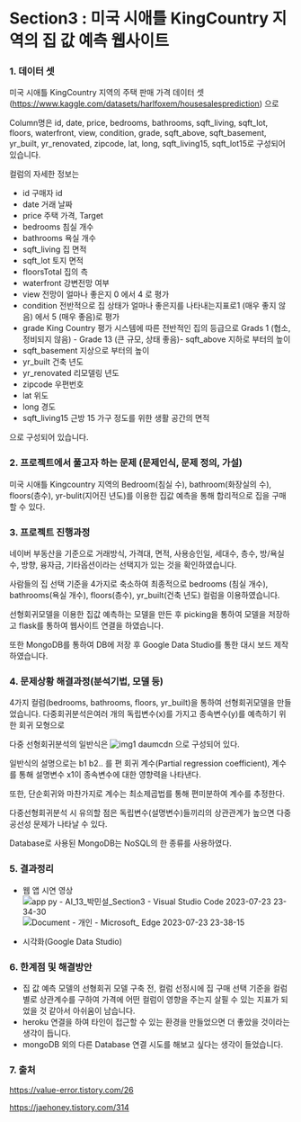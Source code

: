 # Section3 : 미국 시애틀 KingCountry 지역의 집 값 예측 웹사이트 


### 1. 데이터 셋 

미국 시애틀 KingCountry 지역의 주택 판매 가격 데이터 셋(https://www.kaggle.com/datasets/harlfoxem/housesalesprediction) 으로

Column명은 id, date, price, bedrooms, bathrooms, sqft_living, sqft_lot, floors, waterfront, view, condition, grade, sqft_above, sqft_basement, yr_built, yr_renovated, zipcode, lat, long, sqft_living15, sqft_lot15로 구성되어있습니다.  

컬럼의 자세한 정보는 
- id   구매자 id 
- date	거래 날짜	 
- price 	주택 가격, Target	 
- bedrooms 침실 개수	 
- bathrooms	욕실 개수	 
- sqft_living	집 면적	 
- sqft_lot	토지 면적	 
- floorsTotal	집의 측	 
- waterfront	강변전망 여부	 
- view	전망이 얼마나 좋은지 0 에서 4 로 평가	 
- condition	전반적으로 집 상태가 얼마나 좋은지를 나타내는지표로1 (매우 좋지 않음) 에서 5 (매우 좋음)로 평가
- grade	King Country 평가 시스템에 따른 전반적인 집의 등급으로 Grads 1 (협소, 정비되지 않음) - Grade 13 (큰 규모, 상태 좋음)- sqft_above	지하로 부터의 높이	 
- sqft_basement	지상으로 부터의 높이	 
- yr_built	건축 년도	 
- yr_renovated	리모델링 년도	 
- zipcode	우편번호	 
- lat	위도	 
- long	경도	 
- sqft_living15	근방 15 가구 정도를 위한 생활 공간의 면적

  
으로 구성되어 있습니다.

### 2. 프로젝트에서 풀고자 하는 문제 (문제인식, 문제 정의, 가설)


미국 시애틀 Kingcountry 지역의 Bedroom(침실 수), bathroom(화장실의 수), floors(층수), yr-bulit(지어진 년도)를 이용한 집값 예측을 통해 합리적으로 집을 구매할 수 있다.

 

### 3. 프로젝트 진행과정  

네이버 부동산을 기준으로 거래방식, 가격대, 면적, 사용승인일, 세대수, 층수, 방/욕실 수, 방향, 융자금, 기타옵션이라는 선택지가 있는 것을 확인하였습니다.  

사람들의 집 선택 기준을 4가지로 축소하여 최종적으로 bedrooms (침실 개수), bathrooms(욕실 개수), floors(층수), yr_built(건축 년도) 컬럼을 이용하였습니다. 

선형회귀모델을 이용한 집값 예측하는 모델을 만든 후 picking을 통하여 모델을 저장하고 flask를 통하여 웹사이트 연결을 하였습니다. 

또한 MongoDB를 통하여 DB에 저장 후 Google Data Studio를 통한 대시 보드 제작하였습니다. 



### 4. 문제상황 해결과정(분석기법, 모델 등)


4가지 컬럼(bedrooms, bathrooms, floors, yr_built)을 통하여 선형회귀모델을 만들었습니다.
다중회귀분석은여러 개의 독립변수(x)를 가지고 종속변수(y)를 예측하기 위한 회귀 모형으로 

다중 선형회귀분석의 일반식은 
![img1 daumcdn](https://github.com/yoon0309/house_price_prediction_webapp/assets/102473586/b726f80e-163c-43c3-9857-c83f50a44d7d)
으로 구성되어 있다. 

일반식의 설명으로는 b1 b2.. 를 편 회귀 계수(Partial regression coefficient), 계수를 통해 설명변수 x1이 종속변수에 대한 영향력을 나타낸다. 

또한, 단순회귀와 마찬가지로 계수는 최소제곱법를 통해 편미분하여 계수를 추정한다. 

다중선형회귀분석 시 유의할 점은 독립변수(설명변수)들끼리의 상관관계가 높으면 다중공선성 문제가 나타날 수 있다. 


Database로 사용된 MongoDB는 NoSQL의 한 종류를 사용하였다. 


### 5. 결과정리

- 웹 앱 시연 영상 
![app py - AI_13_박민설_Section3 - Visual Studio Code 2023-07-23 23-34-30](https://github.com/yoon0309/house_price_prediction_webapp/assets/102473586/f8e1a278-9c38-440f-9611-1cd9d8163ed7)
![Document - 개인 - Microsoft_ Edge 2023-07-23 23-38-15](https://github.com/yoon0309/house_price_prediction_webapp/assets/102473586/96abe32c-0dd6-4d60-bc68-c3594e1aa2a7)

- 시각화(Google Data Studio)

 


### 6. 한계점 및 해결방안  

- 집 값 예측 모델의 선형회귀 모델 구축 전, 컬럼 선정시에 집 구매 선택 기준을 컬럼별로 상관계수를 구하여 가격에 어떤 컬럼이 영향을 주는지 살필 수 있는 지표가 되었을 것 같아서 아쉬움이 남습니다. 
- heroku 연결을 하여 타인이 접근할 수 있는 환경을 만들었으면 더 좋았을 것이라는 생각이 듭니다. 
- mongoDB 외의 다른 Database 연결 시도를 해보고 싶다는 생각이 들었습니다.


### 7. 출처 
https://value-error.tistory.com/26


https://jaehoney.tistory.com/314
